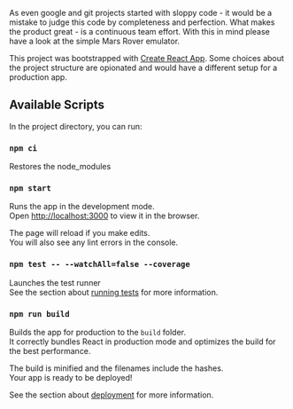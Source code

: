 As even google and git projects started with sloppy code - it would be a mistake to judge this code by completeness and perfection. What makes the product great - is a continuous team effort. With this in mind please have a look at the simple Mars Rover emulator.

This project was bootstrapped with [Create React App](https://github.com/facebook/create-react-app). Some choices about the project structure are opionated and would have a different setup for a production app.

## Available Scripts

In the project directory, you can run:

### `npm ci`

Restores the node_modules

### `npm start`

Runs the app in the development mode.<br />
Open [http://localhost:3000](http://localhost:3000) to view it in the browser.

The page will reload if you make edits.<br />
You will also see any lint errors in the console.

### `npm test -- --watchAll=false --coverage`

Launches the test runner <br />
See the section about [running tests](https://facebook.github.io/create-react-app/docs/running-tests) for more information.

### `npm run build`

Builds the app for production to the `build` folder.<br />
It correctly bundles React in production mode and optimizes the build for the best performance.

The build is minified and the filenames include the hashes.<br />
Your app is ready to be deployed!

See the section about [deployment](https://facebook.github.io/create-react-app/docs/deployment) for more information.


